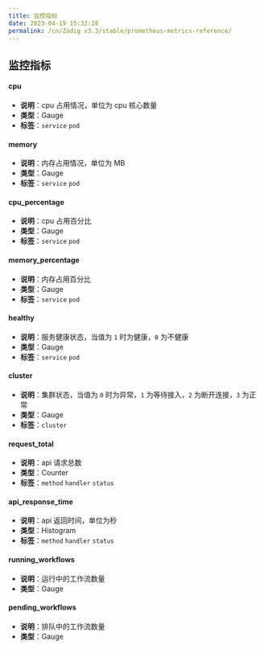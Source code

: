 ```yaml
---
title: 监控指标
date: 2023-04-19 15:32:28
permalink: /cn/Zadig v3.3/stable/prometheus-metrics-reference/
---
```


## 监控指标

#### cpu
- **说明**：cpu 占用情况，单位为 cpu 核心数量
- **类型**：Gauge
- **标签**：`service` `pod`

#### memory
- **说明**：内存占用情况，单位为 MB
- **类型**：Gauge
- **标签**：`service` `pod`

#### cpu_percentage
- **说明**：cpu 占用百分比
- **类型**：Gauge
- **标签**：`service` `pod`

#### memory_percentage
- **说明**：内存占用百分比
- **类型**：Gauge
- **标签**：`service` `pod`

#### healthy
- **说明**：服务健康状态，当值为 `1` 时为健康，`0` 为不健康
- **类型**：Gauge
- **标签**：`service` `pod`

#### cluster
- **说明**：集群状态，当值为 `0` 时为异常，`1` 为等待接入，`2` 为断开连接，`3` 为正常
- **类型**：Gauge
- **标签**：`cluster`

#### request_total
- **说明**：api 请求总数
- **类型**：Counter
- **标签**：`method` `handler` `status`

#### api_response_time
- **说明**：api 返回时间，单位为秒
- **类型**：Histogram
- **标签**：`method` `handler` `status`

#### running_workflows
- **说明**：运行中的工作流数量
- **类型**：Gauge

#### pending_workflows
- **说明**：排队中的工作流数量
- **类型**：Gauge

